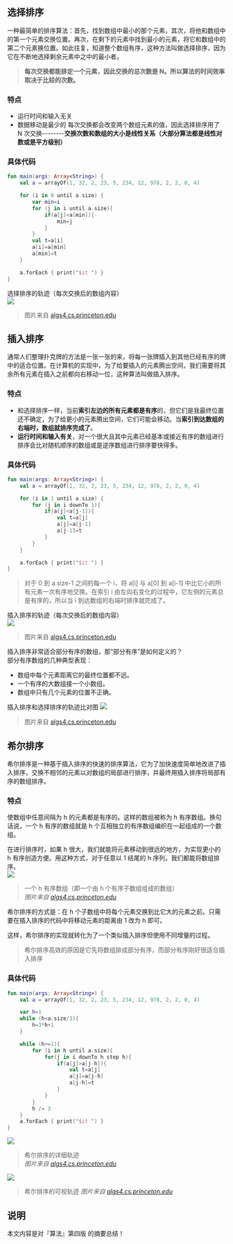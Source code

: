 ﻿
## 选择排序
一种最简单的排序算法：首先，找到数组中最小的那个元素，其次，将他和数组中的第一个元素交换位置。再次，在剩下的元素中找到最小的元素，将它和数组中的第二个元素换位置。如此往复，知道整个数组有序，这种方法叫做选择排序，因为它在不断地选择剩余元素中之中的最小者。  
>**每次交换都能排定一个元素，因此交换的总次数是 N。所以算法的时间效率取决于比较的次数。**  

### 特点
 - 运行时间和输入无关
 - 数据移动是最少的
	每次交换都会改变两个数组元素的值，因此选择排序用了 N 次交换--------**交换次数和数组的大小是线性关系（大部分算法都是线性对数或是平方级别）**  

### 具体代码
``` kotlin
fun main(args: Array<String>) {
    val a = arrayOf(1, 32, 2, 23, 5, 234, 12, 978, 2, 2, 0, 4)

    for (i in 0 until a.size) {
        var min=i
        for (j in i until a.size){
            if(a[j]<a[min]){
                min=j
            }
        }
        val t=a[i]
        a[i]=a[min]
        a[min]=t
    }

    a.forEach { print("$it ") }
}
```

选择排序的轨迹（每次交换后的数组内容）  
![](https://pikachu666.oss-cn-hongkong.aliyuncs.com/github/blog/algorithm_2/selection.png)  
>图片来自 [algs4.cs.princeton.edu](http://algs4.cs.princeton.edu)

## 插入排序
通常人们整理扑克牌的方法是一张一张的来，将每一张牌插入到其他已经有序的牌中的适合位置。在计算机的实现中，为了给要插入的元素腾出空间，我们需要将其余所有元素在插入之前都向右移动一位，这种算法叫做插入排序。
### 特点
 - 和选择排序一样，当前**索引左边的所有元素都是有序**的，但它们是我最终位置还不确定，为了给更小的元素腾出空间，它们可能会移动。当**索引到达数组的右端时，数组就排序完成了**。
 - **运行时间和输入有关**，对一个很大且其中元素已经基本或接近有序的数组进行排序会比对随机顺序的数组或是逆序数组进行排序要快得多。  

### 具体代码
``` kotlin
fun main(args: Array<String>) {
    val a = arrayOf(1, 32, 2, 23, 5, 234, 12, 978, 2, 2, 0, 4)

    for (i in 1 until a.size) {
        for (j in i downTo 1){
            if(a[j]<a[j-1]){
                val t=a[j]
                a[j]=a[j-1]
                a[j-1]=t
            }
        }
    }

    a.forEach { print("$it ") }
}
```
>对于 0 到 a.size-1 之间的每一个 i，将 a[i] 与 a[0] 到 a[i-1] 中比它小的所有元素一次有序地交换。在索引 i 由左向右变化的过程中，它左侧的元素总是有序的，所以当 i 到达数组的右端时排序就完成了。

插入排序的轨迹（每次交换后的数组内容）  
![](https://pikachu666.oss-cn-hongkong.aliyuncs.com/github/blog/algorithm_2/insertion.png)  
>图片来自 [algs4.cs.princeton.edu](http://algs4.cs.princeton.edu)

插入排序非常适合部分有序的数组，那“部分有序”是如何定义的？  
部分有序数组的几种典型表现：
 - 数组中每个元素距离它的最终位置都不远。  
 - 一个有序的大数组接一个小数组。
 - 数组中只有几个元素的位置不正确。

插入排序和选择排序的轨迹比对图
![](https://pikachu666.oss-cn-hongkong.aliyuncs.com/github/blog/algorithm_2/bars.png)  
>图片来自 [algs4.cs.princeton.edu](http://algs4.cs.princeton.edu)




## 希尔排序
希尔排序是一种基于插入排序的快速的排序算法，它为了加快速度简单地改进了插入排序，交换不相邻的元素以对数组的局部进行排序，并最终用插入排序将局部有序的数组排序。  

### 特点
使数组中任意间隔为 h 的元素都是有序的。这样的数组被称为 h 有序数组。换句话说，一个 h 有序的数组就是 h 个互相独立的有序数组编织在一起组成的一个数组。

在进行排序时，如果 h 很大，我们就能将元素移动到很远的地方，为实现更小的 h 有序创造方便。用这种方式，对于任意以 1 结尾的 h 序列，我们都能将数组排序。  
![](https://pikachu666.oss-cn-hongkong.aliyuncs.com/github/blog/algorithm_2/h-sorted.png)  
>一个 h 有序数组（即一个由 h 个有序子数组组成的数组）  
>*图片来自 [algs4.cs.princeton.edu](http://algs4.cs.princeton.edu)*

希尔排序的方式是：在 h 个子数组中将每个元素交换到比它大的元素之前。只需要在插入排序的代码中将移动元素的距离由 1 改为 h 即可。

这样，希尔排序的实现就转化为了一个类似插入排序但使用不同增量的过程。
>希尔排序高效的原因是它先将数组排成部分有序，而部分有序刚好很适合插入排序

### 具体代码
``` kotlin
fun main(args: Array<String>) {
    val a = arrayOf(1, 32, 2, 23, 5, 234, 12, 978, 2, 2, 0, 4)

    var h=1
    while (h<a.size/3){
        h=3*h+1
    }

    while (h>=1){
        for (i in h until a.size){
            for(j in i downTo h step h){
                if(a[j]>a[j-h]){
                    val t=a[j]
                    a[j]=a[j-h]
                    a[j-h]=t
                }
            }
        }
        h /= 3
    }
    a.forEach { print("$it ") }
}
```
![](https://pikachu666.oss-cn-hongkong.aliyuncs.com/github/blog/algorithm_2/shell.png)  
>希尔排序的详细轨迹  
>*图片来自 [algs4.cs.princeton.edu](http://algs4.cs.princeton.edu)*  

![](https://pikachu666.oss-cn-hongkong.aliyuncs.com/github/blog/algorithm_2/shell-bars.png)  
>希尔排序的可视轨迹
>*图片来自 [algs4.cs.princeton.edu](http://algs4.cs.princeton.edu)*  

## 说明
本文内容是对『算法』第四版 的摘要总结！

